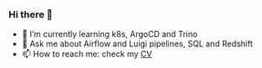 ### Hi there 👋

- 🌱 I’m currently learning k8s, ArgoCD and Trino
- 💬 Ask me about Airflow and Luigi pipelines, SQL and Redshift
- 📫 How to reach me: check my [CV](http://gparrello.com)


<!--
**gparrello/gparrello** is a ✨ _special_ ✨ repository because its `README.md` (this file) appears on your GitHub profile.

Here are some ideas to get you started:

- 🔭 I’m currently working on ...
- 👯 I’m looking to collaborate on ...
- 🤔 I’m looking for help with ...
- 😄 Pronouns: ...
- ⚡ Fun fact: ...
-->
